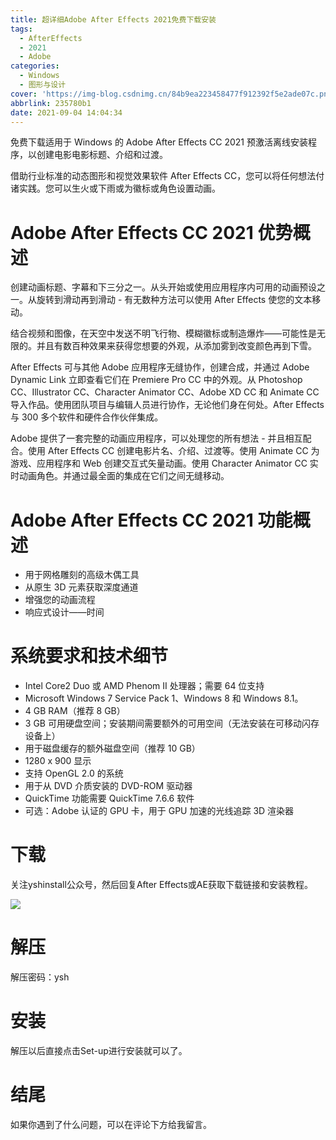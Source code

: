 ```yaml
---
title: 超详细Adobe After Effects 2021免费下载安装
tags:
  - AfterEffects
  - 2021
  - Adobe
categories:
  - Windows
  - 图形与设计
cover: 'https://img-blog.csdnimg.cn/84b9ea223458477f912392f5e2ade07c.png'
abbrlink: 235780b1
date: 2021-09-04 14:04:34
---
```


免费下载适用于 Windows 的 Adob​​e After Effects CC 2021 预激活离线安装程序，以创建电影电影标题、介绍和过渡。

借助行业标准的动态图形和视觉效果软件 After Effects CC，您可以将任何想法付诸实践。您可以生火或下雨或为徽标或角色设置动画。

# Adobe After Effects CC 2021 优势概述
创建动画标题、字幕和下三分之一。从头开始或使用应用程序内可用的动画预设之一。从旋转到滑动再到滑动 - 有无数种方法可以使用 After Effects 使您的文本移动。

结合视频和图像，在天空中发送不明飞行物、模糊徽标或制造爆炸——可能性是无限的。并且有数百种效果来获得您想要的外观，从添加雾到改变颜色再到下雪。

After Effects 可与其他 Adob​​e 应用程序无缝协作，创建合成，并通过 Adob​​e Dynamic Link 立即查看它们在 Premiere Pro CC 中的外观。从 Photoshop CC、Illustrator CC、Character Animator CC、Adobe XD CC 和 Animate CC 导入作品。使用团队项目与编辑人员进行协作，无论他们身在何处。After Effects 与 300 多个软件和硬件合作伙伴集成。

Adobe 提供了一套完整的动画应用程序，可以处理您的所有想法 - 并且相互配合。使用 After Effects CC 创建电影片名、介绍、过渡等。使用 Animate CC 为游戏、应用程序和 Web 创建交互式矢量动画。使用 Character Animator CC 实时动画角色。并通过最全面的集成在它们之间无缝移动。

# Adobe After Effects CC 2021 功能概述
- 用于网格雕刻的高级木偶工具
- 从原生 3D 元素获取深度通道
- 增强您的动画流程
- 响应式设计——时间

# 系统要求和技术细节
- Intel Core2 Duo 或 AMD Phenom II 处理器；需要 64 位支持
- Microsoft Windows 7 Service Pack 1、Windows 8 和 Windows 8.1。
- 4 GB RAM（推荐 8 GB）
- 3 GB 可用硬盘空间；安装期间需要额外的可用空间（无法安装在可移动闪存设备上）
- 用于磁盘缓存的额外磁盘空间（推荐 10 GB）
- 1280 x 900 显示
- 支持 OpenGL 2.0 的系统
- 用于从 DVD 介质安装的 DVD-ROM 驱动器
- QuickTime 功能需要 QuickTime 7.6.6 软件
- 可选：Adobe 认证的 GPU 卡，用于 GPU 加速的光线追踪 3D 渲染器

# 下载
关注yshinstall公众号，然后回复After Effects或AE获取下载链接和安装教程。

![](https://img-blog.csdnimg.cn/f824f9d6c4ca40549a3d02de1938c17c.jpg#pic_center)

# 解压
解压密码：ysh

# 安装
解压以后直接点击Set-up进行安装就可以了。

# 结尾
如果你遇到了什么问题，可以在评论下方给我留言。

